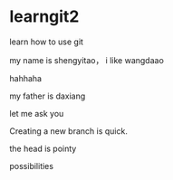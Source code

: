 # learngit2
learn how to use git

my name is shengyitao， i like wangdaao

hahhaha

my father is daxiang

let me ask you

Creating a new branch is quick. 

the head is pointy

possibilities

